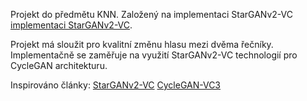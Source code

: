 Projekt do předmětu KNN. Založený na implementaci StarGANv2-VC [implementaci StarGANv2-VC]([https://website-name.com](https://github.com/yl4579/StarGANv2-VC)).

Projekt má sloužit pro kvalitní změnu hlasu mezi dvěma řečníky. Implementačně se zaměřuje na využití StarGANv2-VC technologií pro CycleGAN architekturu.

Inspirováno články:
[StarGANv2-VC](https://arxiv.org/abs/2107.10394)
[CycleGAN-VC3](https://arxiv.org/abs/2010.11672)
